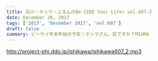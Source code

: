```yaml
---
title: 石川・ホンマ・ぶるんのBe-SIDE Your Life! vol.607-2
date: December 26, 2017
tags: ['2017', 'December 2017', 'vol.607']
draft: false
summary: ビーサイ年末年始の予定！ホンマさん、紅ですか？MIURA
---
```


http://project-phi.ddo.jp/ishikawa/ishikawa607_2.mp3
